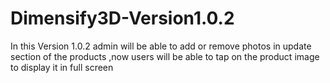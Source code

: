 # Dimensify3D-Version1.0.2
In this Version 1.0.2 admin will be able to add or remove photos in update section of the products ,now users will be able to tap on the product image to display it in full screen
